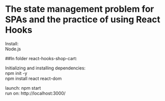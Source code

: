 # The state management problem for SPAs and the practice of using React Hooks
Install:  
Node.js  
  
##In folder react-hooks-shop-cart:  

Initializing and installing dependencies:  
npm init -y  
npm install react react-dom  

launch: npm start  
run on: http://localhost:3000/
